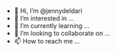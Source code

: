 - 👋 Hi, I’m @jennydeldari
- 👀 I’m interested in ...
- 🌱 I’m currently learning ...
- 💞️ I’m looking to collaborate on ...
- 📫 How to reach me ...

<!---
jennydeldari/jennydeldari is a ✨ special ✨ repository because its `README.md` (this file) appears on your GitHub profile.
You can click the Preview link to take a look at your changes.
--->
